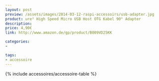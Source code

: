 ```yaml
---
layout: post
preview: /assets/images/2014-03-12-raspi-accessoirs/usb-adapter.jpg
product: ure² High Speed Micro USB Host OTG Kabel 90° Adapter
description:
price: 4,90€
link: http://www.amazon.de/gp/product/B009VD25KK

categories:
-

tags:
- accessoire
---
```


{% include accessoires/accessoire-table %}